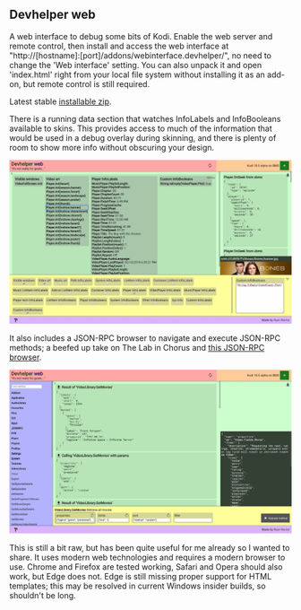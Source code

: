 ## Devhelper web

A web interface to debug some bits of Kodi. Enable the web server and remote control, then install
and access the web interface at "http://[hostname]:[port]/addons/webinterface.devhelper/", no need to
change the 'Web interface' setting. You can also unpack it and open 'index.html' right from your
local file system without installing it as an add-on, but remote control is still required.

Latest stable [installable zip](https://github.com/rmrector/repository.rector.stuff/raw/master/latest/webinterface.devhelper-latest.zip).

There is a running data section that watches InfoLabels and InfoBooleans available to skins. This
provides access to much of the information that would be used in a debug overlay during skinning,
and there is plenty of room to show more info without obscuring your design.

![Running data](resources/screenshot1.jpg)

It also includes a JSON-RPC browser to navigate and execute JSON-RPC methods; a beefed up take on
The Lab in Chorus and [this JSON-RPC browser](https://forum.kodi.tv/showthread.php?tid=172734).

![JSON-RPC browser](resources/screenshot2.jpg)

This is still a bit raw, but has been quite useful for me already so I wanted to share. It uses modern
web technologies and requires a modern browser to use. Chrome and Firefox are tested
working, Safari and Opera should also work, but Edge does not. Edge is still missing proper
support for HTML templates; this may be resolved in current Windows insider builds, so shouldn't be long.
